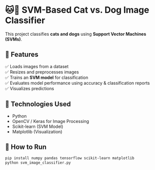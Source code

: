 # 🐱🐶 SVM-Based Cat vs. Dog Image Classifier  

This project classifies **cats and dogs** using **Support Vector Machines (SVMs)**.  

## 🔹 Features  
✅ Loads images from a dataset  
✅ Resizes and preprocesses images  
✅ Trains an **SVM model** for classification  
✅ Evaluates model performance using accuracy & classification reports  
✅ Visualizes predictions  

## 🔹 Technologies Used  
- Python  
- OpenCV / Keras for Image Processing  
- Scikit-learn (SVM Model)  
- Matplotlib (Visualization)  

## 🔹 How to Run  
```bash
pip install numpy pandas tensorflow scikit-learn matplotlib
python svm_image_classifier.py
